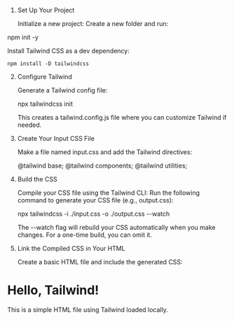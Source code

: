 1. Set Up Your Project

    Initialize a new project:
    Create a new folder and run:

npm init -y

Install Tailwind CSS as a dev dependency:

    npm install -D tailwindcss

2. Configure Tailwind

    Generate a Tailwind config file:

    npx tailwindcss init

    This creates a tailwind.config.js file where you can customize Tailwind if needed.

3. Create Your Input CSS File

    Make a file named input.css and add the Tailwind directives:

    @tailwind base;
    @tailwind components;
    @tailwind utilities;

4. Build the CSS

    Compile your CSS file using the Tailwind CLI:
    Run the following command to generate your CSS file (e.g., output.css):

    npx tailwindcss -i ./input.css -o ./output.css --watch

    The --watch flag will rebuild your CSS automatically when you make changes. For a one-time build, you can omit it.

5. Link the Compiled CSS in Your HTML

    Create a basic HTML file and include the generated CSS:

<!DOCTYPE html>
<html lang="en">
<head>
  <meta charset="UTF-8">
  <meta name="viewport" content="width=device-width, initial-scale=1.0">
  <title>Tailwind Local Example</title>
  <link rel="stylesheet" href="output.css">
</head>
<body class="bg-gray-100 p-8">
  <h1 class="text-3xl font-bold underline">Hello, Tailwind!</h1>
  <p>This is a simple HTML file using Tailwind loaded locally.</p>
</body>
</html>

